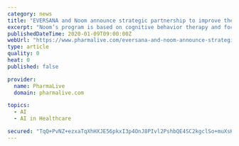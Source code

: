 ```yaml
---
category: news
title: "EVERSANA and Noom announce strategic partnership to improve therapy adherence and patient engagement for complex therapies"
excerpt: "Noom’s program is based on cognitive behavior therapy and focuses on increasing patient engagement and improving clinical outcomes by leveraging human coaches and artificial intelligence. “Despite a long road to diagnosis, adherence to therapy falls to ..."
publishedDateTime: 2020-01-09T09:00:00Z
webUrl: "https://www.pharmalive.com/eversana-and-noom-announce-strategic-partnership-to-improve-therapy-adherence-and-patient-engagement-for-complex-therapies/"
type: article
quality: 0
heat: 0
published: false

provider:
  name: PharmaLive
  domain: pharmalive.com

topics:
  - AI
  - AI in Healthcare

secured: "TqQ+PvNZ+ezxaTqXhHXJE56pkxI3p4OnJ8PIvl2PshbQE4SC2kgclSo+muXsK0WtMUsCAaV8LmQm5FPQe/5P/9v67UKIcO9DfD3GdCYPmRSuDveCZr1/zthYUS/c8052r0m2vqpJuqEUqw7cbV/pBP2BH7V7RWv02bxa39JjqYcrEMJgvNAe+M5ryGRFKxn7V9I2jwjfEra/cA1FL28oFBRbKTW4dogpQlLkJ1yba8UiCZtvw8KVrER2sT5Yl7Qjo7n0r/Mb2nJJi0C+YB3hQzemZNdkoOpyh1y9BnkZfpjh2/35/C0ZLhtnoj5jCpTz;QzZzrmhDcu1hXy+UVNKJKA=="
---
```


